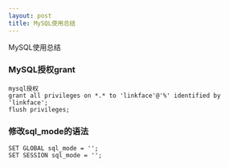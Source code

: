 ```yaml
---
layout: post
title: MySQL使用总结
---
```


MySQL使用总结

### MySQL授权grant
```
mysql授权
grant all privileges on *.* to 'linkface'@'%' identified by 'linkface';
flush privileges;
```
### 修改sql_mode的语法
```
SET GLOBAL sql_mode = '';
SET SESSION sql_mode = '';
```

